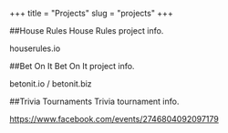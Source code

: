 +++
title = "Projects"
slug = "projects"
+++

##House Rules
House Rules project info.

houserules.io

##Bet On It
Bet On It project info.

betonit.io / betonit.biz

##Trivia Tournaments
Trivia tournament info.

https://www.facebook.com/events/2746804092097179